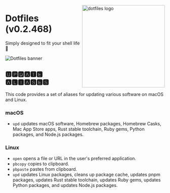 <!-- markdownlint-disable MD033 MD041 MD043 -->

<img src="https://kura.pro/dotfiles/v2/images/logos/dotfiles.svg"
alt="dotfiles logo" width="261" align="right" />

<!-- markdownlint-enable MD033 MD041 -->

# Dotfiles (v0.2.468)

Simply designed to fit your shell life 🐚

![Dotfiles banner][banner]

## 🆄🅿🅳🅰🆃🅴 🅰🅻🅸🅰🆂🅴🆂

This code provides a set of aliases for updating various software on
macOS and Linux.

### macOS

- `upd` updates macOS software, Homebrew packages, Homebrew Casks, Mac
   App Store apps, Rust stable toolchain, Ruby gems, Python packages,
   and Node.js packages.

### Linux

- `open` opens a file or URL in the user's preferred application.
- `pbcopy` copies to clipboard.
- `pbpaste` pastes from clipboard.
- `upd` updates Linux packages, cleans up package cache, updates pnpm
  packages, updates Rust stable toolchain, updates Ruby gems, updates
  Python packages, and updates Node.js packages.

[banner]: https://kura.pro/dotfiles/v2/images/titles/title-dotfiles.svg
